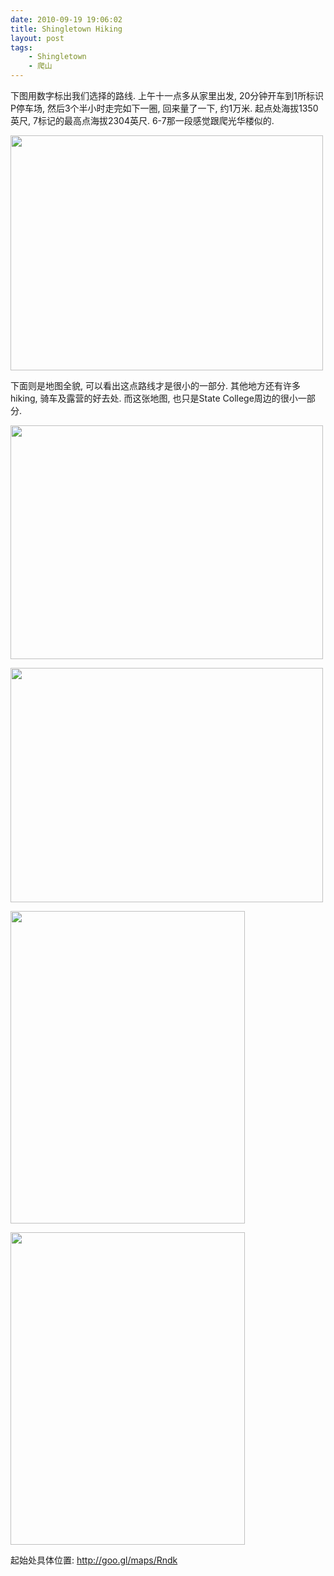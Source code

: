 ```yaml
---
date: 2010-09-19 19:06:02
title: Shingletown Hiking
layout: post
tags:
    - Shingletown
    - 爬山
---
```

<!--more-->

下图用数字标出我们选择的路线. 上午十一点多从家里出发, 20分钟开车到1所标识P停车场, 然后3个半小时走完如下一圈, 回来量了一下, 约1万米. 起点处海拔1350英尺, 7标记的最高点海拔2304英尺. 6-7那一段感觉跟爬光华楼似的.

<a href="http://pic.ztpala.com/wp-content/uploads/2010/09/Screen-shot-2010-09-19-at-6.28.56-PM.png"><img class="alignnone size-medium wp-image-3932" title="Screen shot 2010-09-19 at 6.28.56 PM" src="http://ztpala.com/wp-content/uploads/2010/09/Screen-shot-2010-09-19-at-6.28.56-PM-500x376.png" alt="" width="500" height="376" /></a>

下面则是地图全貌, 可以看出这点路线才是很小的一部分. 其他地方还有许多hiking, 骑车及露营的好去处. 而这张地图, 也只是State College周边的很小一部分.

<a href="http://pic.ztpala.com/wp-content/uploads/2010/09/Screen-shot-2010-09-19-at-6.29.35-PM.png"><img class="alignnone size-medium wp-image-3933" title="Screen shot 2010-09-19 at 6.29.35 PM" src="http://ztpala.com/wp-content/uploads/2010/09/Screen-shot-2010-09-19-at-6.29.35-PM-500x374.png" alt="" width="500" height="374" /></a>

<a href="http://pic.ztpala.com/wp-content/uploads/2010/09/IMG_0115.jpg"><img class="alignnone size-medium wp-image-3936" title="IMG_0115" src="http://ztpala.com/wp-content/uploads/2010/09/IMG_0115-500x375.jpg" alt="" width="500" height="375" /></a>

<a href="http://pic.ztpala.com/wp-content/uploads/2010/09/IMG_0110.jpg"><img class="alignnone size-medium wp-image-3935" title="IMG_0110" src="http://ztpala.com/wp-content/uploads/2010/09/IMG_0110-375x500.jpg" alt="" width="375" height="500" /></a>

<a href="http://pic.ztpala.com/wp-content/uploads/2010/09/IMG_0105.jpg"><img class="alignnone size-medium wp-image-3934" title="IMG_0105" src="http://ztpala.com/wp-content/uploads/2010/09/IMG_0105-375x500.jpg" alt="" width="375" height="500" /></a>

起始处具体位置: <a href="http://goo.gl/maps/Rndk" target="_blank">http://goo.gl/maps/Rndk</a>
